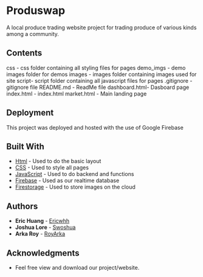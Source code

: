 # Produswap

A local produce trading website project for trading produce of various kinds among a community.
## Contents
css	- css folder containing all styling files for pages
demo_imgs	- demo images folder for demos
images - images folder containing images used for site
script- script folder containing all javascript files for pages
.gitignore - gitignore file
README.md	- ReadMe file
dashboard.html- Dasboard page
index.html	- index.html
market.html - Main landing page

## Deployment

This project was deployed and hosted with the use of Google Firebase

## Built With

* [Html](http://www.dropwizard.io/1.0.2/docs/) - Used to do the basic layout
* [CSS](https://maven.apache.org/) - Used to style all pages
* [JavaScript](https://rometools.github.io/rome/) - Used to do backend and functions
* [Firebase](https://firebase.google.com/) - Used as our realtime database
* [Firestorage](https://firebase.google.com/docs/storage/) - Used to store images on the cloud

## Authors

* **Eric Huang** - [Ericwhh](https://github.com/Ericwhh)
* **Joshua Lore** - [Swoshua](https://github.com/Swoshua)
* **Arka Roy** - [RoyArka](https://github.com/RoyArka)

## Acknowledgments

* Feel free view and download our project/website.
